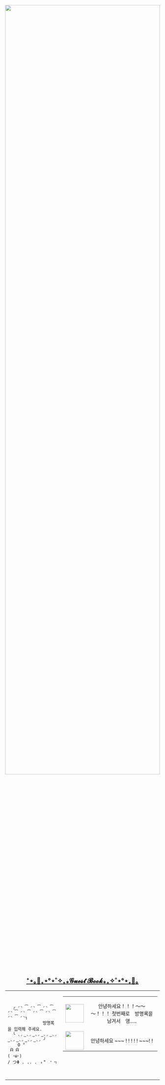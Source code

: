 
<img src="https://user-images.githubusercontent.com/101504594/234354992-88f43717-fdaa-45b4-b148-e0834cac840e.gif" width="100%" height="80%">



<h2 align="center" te>
  <a href="https://github.com/JEM1224/JEM1224/issues/1">
    <strong>⁺⋆｡🦋₊⋆°⋆˚✧₊⁎𝓖𝓾𝓮𝓼𝓽 𝓑𝓸𝓸𝓴⁎₊✧˚⋆°⋆₊🦋｡</strong>
  </a>
</h2>

<table align ="center">
  <td>
  <pre>
    <code>
  ╭ ◜◝ ͡ ◜◝ ͡ ◜◝ ͡ ◜◝ ͡ ◜◝ ͡ ◜◝ ͡ ◜◝ ͡ ◜◝ ͡ ◜◝╮
              방명록을 입력해 주세요.
  ╰ ◟◞ ͜ ◟◞ ͜ ◟◞ ͜ ◟◞ ͜ ◟◞ ͜ ◟◞ ͜ ◟◞ ͜ ◟◞ ͜ ◟◞ ╯
    O °
 ᕱ ᕱ
( ･ω･)
/ つΦ . .. . ﹢ ⃰ ଂ ಇ
    </code>
</pre>
</td>
  <td>

<!-- Guestbook -->
<table align="center" height="250"><tr><td> <a href="https://github.com/BHyeonKim"><img width="60" src="https://avatars.githubusercontent.com/u/46583212?s=60&u=ee58bc4bfe46dc8074aef87d52ddf20a8846682d&v=4"/></a></td><td><p align="center">안녕하세요！！！～～～！！！
첫번째로　방명록을　남겨서　영.....</p></td></tr><tr><td> <a href="https://github.com/JEM1224"><img width="60" src="https://avatars.githubusercontent.com/u/101504594?s=60&u=b5dae82e603e9aa8758af25e766264a7d52c9cdc&v=4"/></a></td><td><p align="center">안녕하세요 ~~~ ! ! ! ! ! ~~~! !</p></td></tr></table></p></td></table>